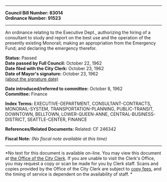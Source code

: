 * * * * *  
  
**Council Bill Number: [](#h0)[](#h2)83014**   
**Ordinance Number: 91523**  
  
* * * * *  
  
An ordinance relating to the Executive Dept., authorizing the hiring of a consultant to study and report on the best use and the operation of the presently existing Monorail; making an appropriation from the Emergency Fund; and declaring the emergency therefor.  
  
**Status:** Passed   
**Date passed by Full Council:** October 22, 1962   
**Date filed with the City Clerk:** October 23, 1962   
**Date of Mayor's signature:** October 23, 1962   
[(about the signature date)](/~public/approvaldate.htm)   
  
  
**Date introduced/referred to committee:** October 8, 1962   
**Committee:** Finance   
  
**Index Terms:** EXECUTIVE-DEPARTMENT, CONSULTANT-CONTRACTS, MONORAIL-SYSTEM, TRANSPORTATION-PLANNING, PUBLIC-TRANSIT, DOWNTOWN, BELLTOWN, LOWER-QUEEN-ANNE, CENTRAL-BUSINESS-DISTRICT, SEATTLE-CENTER, FINANCE  
  
**References/Related Documents:** Related: CF 246342  
  
**Fiscal Note:** *(No fiscal note available at this time)*  
  
* * * * *  
  
*No text for this document is available on-line. You may view this document at [the Office of the City Clerk](http://www.seattle.gov/leg/clerk/contactUs.htm). If you are unable to visit the Clerk's Office, you may request a copy or scan be made for you by Clerk staff. Scans and copies provided by the Office of the City Clerk are subject to [copy fees](http://clerk.seattle.gov/~public/clerkfees.htm), and the timing of service is dependent on the availability of staff. *  
  
  
